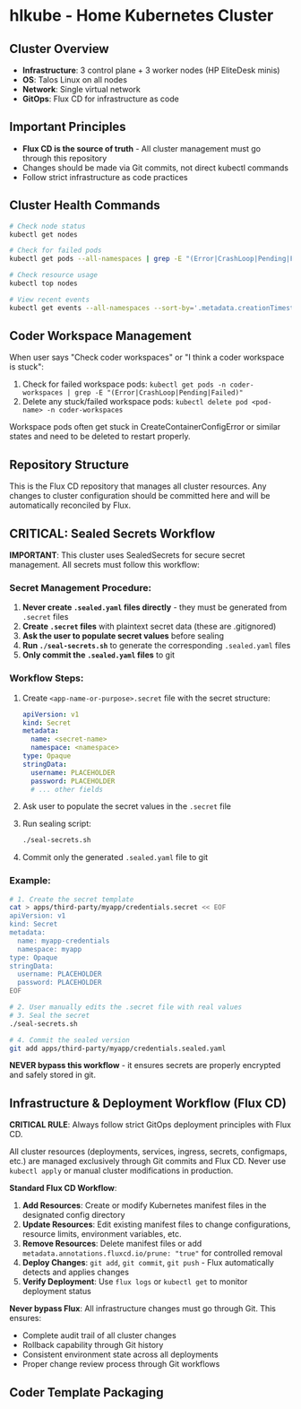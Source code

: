 # hlkube - Home Kubernetes Cluster

## Cluster Overview

- **Infrastructure**: 3 control plane + 3 worker nodes (HP EliteDesk minis)
- **OS**: Talos Linux on all nodes
- **Network**: Single virtual network
- **GitOps**: Flux CD for infrastructure as code

## Important Principles

- **Flux CD is the source of truth** - All cluster management must go through this repository
- Changes should be made via Git commits, not direct kubectl commands
- Follow strict infrastructure as code practices

## Cluster Health Commands

```bash
# Check node status
kubectl get nodes

# Check for failed pods
kubectl get pods --all-namespaces | grep -E "(Error|CrashLoop|Pending|Failed)"

# Check resource usage
kubectl top nodes

# View recent events
kubectl get events --all-namespaces --sort-by='.metadata.creationTimestamp' | tail -20
```

## Coder Workspace Management

When user says "Check coder workspaces" or "I think a coder workspace is stuck":

1. Check for failed workspace pods: `kubectl get pods -n coder-workspaces | grep -E "(Error|CrashLoop|Pending|Failed)"`
2. Delete any stuck/failed workspace pods: `kubectl delete pod <pod-name> -n coder-workspaces`

Workspace pods often get stuck in CreateContainerConfigError or similar states and need to be deleted to restart properly.

## Repository Structure

This is the Flux CD repository that manages all cluster resources. Any changes to cluster configuration should be committed here and will be automatically reconciled by Flux.

## CRITICAL: Sealed Secrets Workflow

**IMPORTANT**: This cluster uses SealedSecrets for secure secret management. All secrets must follow this workflow:

### Secret Management Procedure:

1. **Never create `.sealed.yaml` files directly** - they must be generated from `.secret` files
2. **Create `.secret` files** with plaintext secret data (these are .gitignored)
3. **Ask the user to populate secret values** before sealing
4. **Run `./seal-secrets.sh`** to generate the corresponding `.sealed.yaml` files
5. **Only commit the `.sealed.yaml` files** to git

### Workflow Steps:

1. Create `<app-name-or-purpose>.secret` file with the secret structure:

   ```yaml
   apiVersion: v1
   kind: Secret
   metadata:
     name: <secret-name>
     namespace: <namespace>
   type: Opaque
   stringData:
     username: PLACEHOLDER
     password: PLACEHOLDER
     # ... other fields
   ```

2. Ask user to populate the secret values in the `.secret` file

3. Run sealing script:

   ```bash
   ./seal-secrets.sh
   ```

4. Commit only the generated `.sealed.yaml` file to git

### Example:

```bash
# 1. Create the secret template
cat > apps/third-party/myapp/credentials.secret << EOF
apiVersion: v1
kind: Secret
metadata:
  name: myapp-credentials
  namespace: myapp
type: Opaque
stringData:
  username: PLACEHOLDER
  password: PLACEHOLDER
EOF

# 2. User manually edits the .secret file with real values
# 3. Seal the secret
./seal-secrets.sh

# 4. Commit the sealed version
git add apps/third-party/myapp/credentials.sealed.yaml
```

**NEVER bypass this workflow** - it ensures secrets are properly encrypted and safely stored in git.

## Infrastructure & Deployment Workflow (Flux CD)

**CRITICAL RULE**: Always follow strict GitOps deployment principles with Flux CD.

All cluster resources (deployments, services, ingress, secrets, configmaps, etc.) are managed exclusively through Git commits and Flux CD. Never use `kubectl apply` or manual cluster modifications in production.

**Standard Flux CD Workflow**:

1. **Add Resources**: Create or modify Kubernetes manifest files in the designated config directory
2. **Update Resources**: Edit existing manifest files to change configurations, resource limits, environment variables, etc.
3. **Remove Resources**: Delete manifest files or add `metadata.annotations.fluxcd.io/prune: "true"` for controlled removal
4. **Deploy Changes**: `git add`, `git commit`, `git push` - Flux automatically detects and applies changes
5. **Verify Deployment**: Use `flux logs` or `kubectl get` to monitor deployment status

**Never bypass Flux**: All infrastructure changes must go through Git. This ensures:

- Complete audit trail of all cluster changes
- Rollback capability through Git history
- Consistent environment state across all deployments
- Proper change review process through Git workflows

## Coder Template Packaging

